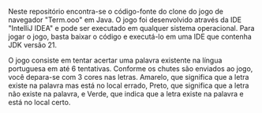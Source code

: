 Neste repositório encontra-se o código-fonte do clone do jogo de navegador "Term.ooo" em Java. O jogo foi desenvolvido através da IDE "IntelliJ IDEA" e pode ser executado em qualquer sistema operacional. Para jogar o jogo, basta baixar o código e executá-lo em uma IDE que contenha JDK versão 21.

O jogo consiste em tentar acertar uma palavra existente na língua portuguesa em até 6 tentativas. Conforme os chutes são enviados ao jogo, você depara-se com 3 cores nas letras. Amarelo, que significa que a letra existe na palavra mas está no local errado, Preto, que significa que a letra não existe na palavra, e Verde, que indica que a letra existe na palavra e está no local certo.